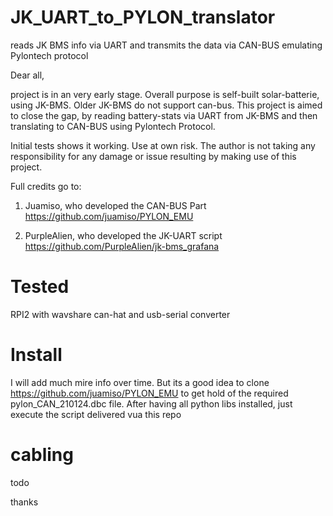 # JK_UART_to_PYLON_translator
reads JK BMS info via UART and transmits the data via CAN-BUS emulating Pylontech protocol


Dear all,

project is in an very early stage.
Overall purpose is self-built solar-batterie, using JK-BMS. Older JK-BMS do not support can-bus. This project is aimed to close the gap, by reading battery-stats via UART from JK-BMS and then translating to CAN-BUS using Pylontech Protocol.

Initial tests shows it working. Use at own risk. The author is not taking any responsibility for any damage or issue resulting by making use of this project.

Full credits go to:
1) Juamiso, who developed the CAN-BUS Part
https://github.com/juamiso/PYLON_EMU

2) PurpleAlien, who developed the JK-UART script
https://github.com/PurpleAlien/jk-bms_grafana

Tested
=======
RPI2 with wavshare can-hat and usb-serial converter


Install
========
I will add much mire info over time.
But its a good idea to clone https://github.com/juamiso/PYLON_EMU to get hold of the required pylon_CAN_210124.dbc file.
After having all python libs installed, just execute the script delivered vua this repo


cabling
========
todo

thanks


 
